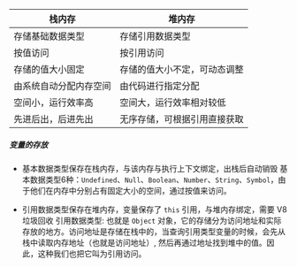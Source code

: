 | 栈内存     | 堆内存            |
| ---------- | ----------------- |
| 存储基础数据类型  | 存储引用数据类型 |
| 按值访问  | 按引用访问 |
| 存储的值大小固定  | 存储的值大小不定，可动态调整 |
| 由系统自动分配内存空间  | 由代码进行指定分配 |
| 空间小，运行效率高  | 空间大，运行效率相对较低 |
| 先进后出，后进先出  | 无序存储，可根据引用直接获取 |

##### 变量的存放

- 基本数据类型保存在栈内存，与该内存与执行上下文绑定，出栈后自动销毁
	基本数据类型6种：`Undefined`、`Null`、`Boolean`、`Number`、`String`、`Symbol`，由于他们在内存中分别占有固定大小的空间，通过按值来访问。
	
- 引用数据类型保存在堆内存，变量保存了 `this` 引用，与堆内存绑定，需要 V8 垃圾回收
	引用数据类型: 也就是 `Object` 对象，它的存储分为访问地址和实际存放的地方。访问地址是存储在栈中的，当查询引用类型变量的时候，会先从栈中读取内存地址（也就是访问地址）, 然后再通过地址找到堆中的值。因此，这种我们也把它叫为引用访问。